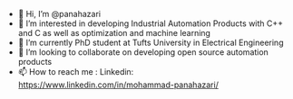 - 👋 Hi, I’m @panahazari
- 👀 I’m interested in developing Industrial Automation Products with C++ and C as well as optimization and machine learning
- 🌱 I’m currently PhD student at Tufts University in Electrical Engineering
- 💞️ I’m looking to collaborate on developing open source automation products
- 📫 How to reach me :
Linkedin: https://www.linkedin.com/in/mohammad-panahazari/

<!---
panahazari/panahazari is a ✨ special ✨ repository because its `README.md` (this file) appears on your GitHub profile.
You can click the Preview link to take a look at your changes.
--->
